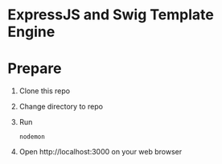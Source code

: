 # ExpressJS and Swig Template Engine

# Prepare

1. Clone this repo
2. Change directory to repo
3. Run
    ```
    nodemon
    ```

4. Open http://localhost:3000 on your web browser
